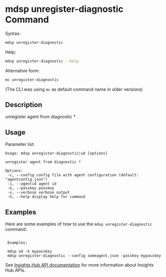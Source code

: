 # mdsp unregister-diagnostic Command

Syntax:

```bash
mdsp unregister-diagnostic
```

Help:

```bash
mdsp unregister-diagnostic --help
```

Alternative form:

```bash
mc unregister-diagnostic
```

(The CLI was using `mc` as default command name in older versions)

## Description

unregister agent from diagnostic *

## Usage

Parameter list:

```text
Usage: mdsp unregister-diagnostic|ud [options]

unregister agent from diagnostic *

Options:
 -c, --config config file with agent configuration (default: "agentconfig.json")
 -i, --agentid agent id
 -k, --passkey passkey
 -v, --verbose verbose output
 -h, --help display help for command

```

## Examples

Here are some examples of how to use the `mdsp unregister-diagnostic` command:

```text

 Examples:

 mdsp ud -k mypasskey
 mdsp unregister-diagnostic --config someagent.json -passkey mypasskey

```

See [Insights Hub API documentation](https://documentation.mindsphere.io/MindSphere/apis/index.html) for more information about Insights Hub APIs.
